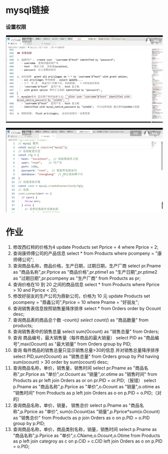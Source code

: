 # mysql链接

### 设置权限
![](img/权限1.png)



![](img/mysql01.png)








# 作业
1. 修改西红柿的价格为4
    update Products set Pprice = 4 where Pprice = 2;
2. 查询康师傅公司的产品信息
    select * from Products where pcompeny = "康师傅公司";
3. 查询商品名称，商品价格，生产日期，过期日期，生产厂商
    select pr.Pname as "商品名称",pr.Pprice as "商品价格",pr.ptime1 as "生产日期",pr.ptime2 as "过期日期",pr.pcompeny as "生产厂商" from Products as pr;
4. 查询价格在10 到 20 之间的商品信息
    select * from Products where Pprice > 10 and Pprice < 20;
5. 修改好丽友的生产公司为鼎新公司，价格为 10 元
    update Products set pcompeny = "鼎鑫公司",Pprice = 10 where Pname = "好丽友";
6. 查询销售表信息按照销售量降序排序
    select * from Orders order by Ocount desc;
7. 查询商品表的商品总个数   -count(*)
    select count(*) as "商品数量" from products;
8. 查询销售表中的销售总量
    select sum(Ocount) as "销售总量" from Orders;
9. 查询 商品编号，最大销售量（每件商品的最大销量）
    select PID as "商品编号",max(Ocount) as "最大销量" from Orders group by PID;
10. 查询 每件商品的销售总量只显示销售总量>30的信息 并对销售总量降序排序
    select PID,sum(Ocount) as "销售总量" from Orders group by Pid having sum(ocount) > 30 order by sum(ocount) desc;
11. 查询商品名称，单价，销售量，销售时间
    select pr.Pname as "商品名称",pr.Pprice as "单价",or.Ocount as "销量",or.otime as "销售时间" from Products as pr left join Orders as or on pr.PID = or.PID;（报错）
    select p.Pname as "商品名称",p.Pprice as "单价",o.Ocount as "销量",o.otime as "销售时间" from Products as p left join Orders as o on p.PID = o.PID;（对的）
12. 查询商品名称，单价，销量， 销售总价
    select p.Pname as "商品名称",p.Pprice as "单价", sum(o.Ocount)as "销量",p.Pprice*sum(o.Ocount) as "销售总价" from Products as p  join Orders as o on p.PID = o.PID group by p.PID;
13. 查询商品名称，单价，商品类别名称，销量，销售时间
    select p.Pname as "商品名称",p.Pprice as "单价",c.CName,o.Ocount,o.Otime from Products as p left join categroy as c on p.CID = c.CID left join Orders as o on p.PID = o.PID;
 
